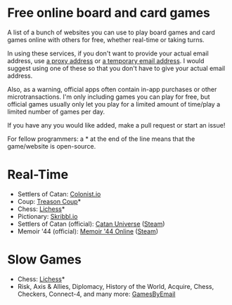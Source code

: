 # Free online board and card games
A list of a bunch of websites you can use to play board games and card games online with others for free, whether real-time or taking turns.

In using these services, if you don't want to provide your actual email address, use [a proxy address](https://anonaddy.com/) or [a temporary email address](https://10minutemail.com/). I would suggest using one of these so that you don't have to give your actual email address.

Also, as a warning, official apps often contain in-app purchases or other microtransactions. I'm only including games you can play for free, but official games usually only let you play for a limited amount of time/play a limited number of games per day.

If you have any you would like added, make a pull request or start an issue!

For fellow programmers: a * at the end of the line means that the game/website is open-source.

# Real-Time
 - Settlers of Catan: [Colonist.io](https://colonist.io/)
 - Coup: [Treason Coup](https://coup.thebrown.net/)*
 - Chess: [Lichess](lichess.org/)*
 - Pictionary: [Skribbl.io](https://skribbl.io/)
 - Settlers of Catan (official): [Catan Universe](https://catanuniverse.com/en) ([Steam](https://store.steampowered.com/app/544730/Catan_Universe/))
 - Memoir '44 (official): [Memoir '44 Online](https://www.daysofwonder.com/online/en/m44/) ([Steam](https://store.steampowered.com/app/108210/Memoir_44_Online/))

# Slow Games
 - Chess: [Lichess](lichess.org/)*
 - Risk, Axis & Allies, Diplomacy, History of the World, Acquire, Chess, Checkers, Connect-4, and many more: [GamesByEmail](http://gamesbyemail.com/)
